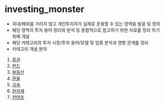# investing_monster

- 국내/해외를 가리지 않고 개인투자자가 실제로 운용할 수 있는 영역을 발굴 및 정의
- 해당 영역의 투자 용어 정리와 분석 등 종합적으로 참고하기 위한 자료를 정리 하기 위해 개설
- 해당 카테고리의 투자 시장/투자 용어/모델 및 업종 분석과 영향 관계를 정리
- 카테고리 개설 분야
1. [증권](/stock)
2. [펀드](/fund)
3. [부동산](/real_estate)
4. [환율](/exchange_rate)
5. [금속](/metal)
6. [원자재](/raw_materials)
7. [컨텐츠](/contents) 
